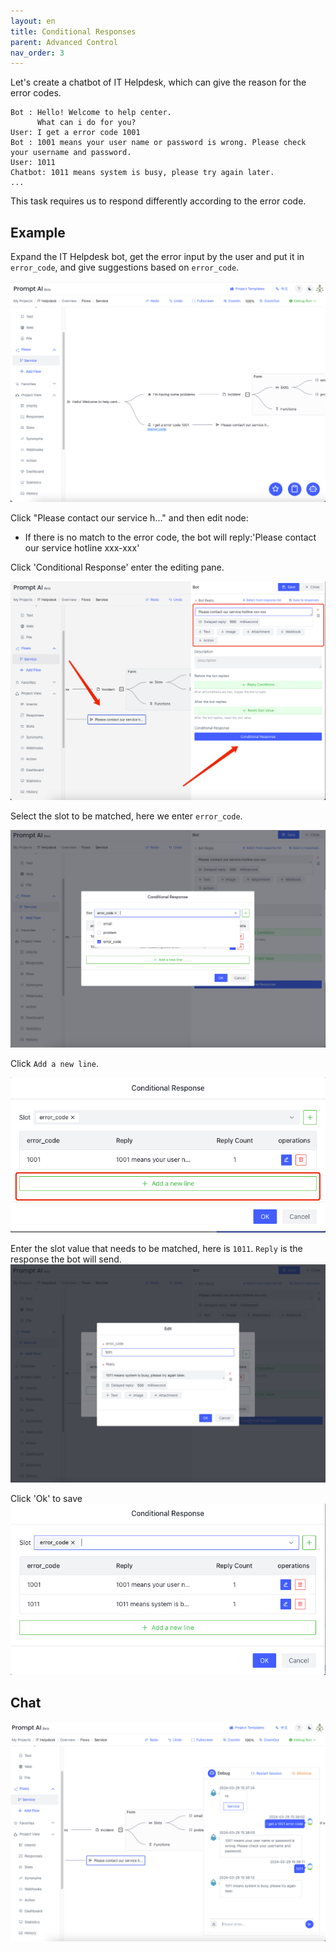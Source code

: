 ```yaml
---
layout: en
title: Conditional Responses
parent: Advanced Control
nav_order: 3
---
```

Let's create a chatbot of IT Helpdesk, which can give the reason for the error codes.
```text
Bot : Hello! Welcome to help center.
      What can i do for you?
User: I get a error code 1001
Bot : 1001 means your user name or password is wrong. Please check your username and password.
User: 1011
Chatbot: 1011 means system is busy, please try again later.
...
```

This task requires us to respond differently according to the error code. 

## Example
Expand the IT Helpdesk bot, get the error input by the user and put it in `error_code`, and give suggestions based on `error_code`.

![condition-response-01.png](/assets/images/addvanced_control/condition-response-01.png)

Click "Please contact our service h..." and then edit node:
- If there is no match to the error code, the bot will reply:'Please contact our service hotline xxx-xxx'

Click 'Conditional Response' enter the editing pane.

![condition-response-02.png](/assets/images/addvanced_control/condition-response-02.png)

Select the slot to be matched, here we enter `error_code`.

![condition-response-03.png](/assets/images/addvanced_control/condition-response-03.png)

Click `Add a new line`. 

![condition-response-04.png](/assets/images/addvanced_control/condition-response-04.png)

Enter the slot value that needs to be matched, here is `1011`. `Reply` is the response the bot will send.
![condition-response-05.png](/assets/images/addvanced_control/condition-response-05.png)

Click 'Ok' to save
![condition-response-06.png](/assets/images/addvanced_control/condition-response-06.png)

## Chat
![condition-response-07.png](/assets/images/addvanced_control/condition-response-07.png)
